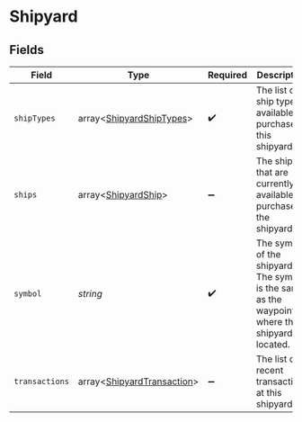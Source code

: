# Shipyard


## Fields

| Field                                                                                             | Type                                                                                              | Required                                                                                          | Description                                                                                       |
| ------------------------------------------------------------------------------------------------- | ------------------------------------------------------------------------------------------------- | ------------------------------------------------------------------------------------------------- | ------------------------------------------------------------------------------------------------- |
| `shipTypes`                                                                                       | array<[ShipyardShipTypes](../../models/shared/ShipyardShipTypes.md)>                              | :heavy_check_mark:                                                                                | The list of ship types available for purchase at this shipyard.                                   |
| `ships`                                                                                           | array<[ShipyardShip](../../models/shared/ShipyardShip.md)>                                        | :heavy_minus_sign:                                                                                | The ships that are currently available for purchase at the shipyard.                              |
| `symbol`                                                                                          | *string*                                                                                          | :heavy_check_mark:                                                                                | The symbol of the shipyard. The symbol is the same as the waypoint where the shipyard is located. |
| `transactions`                                                                                    | array<[ShipyardTransaction](../../models/shared/ShipyardTransaction.md)>                          | :heavy_minus_sign:                                                                                | The list of recent transactions at this shipyard.                                                 |
